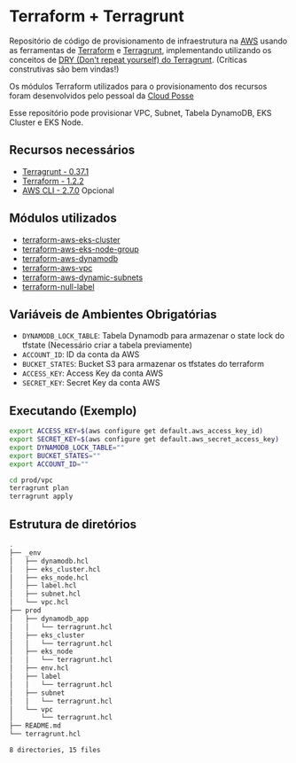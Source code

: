 # Terraform + Terragrunt

Repositório de código de provisionamento de infraestrutura na [AWS](https://aws.amazon.com/pt/) usando as ferramentas de [Terraform](https://www.terraform.io/) e [Terragrunt](https://terragrunt.gruntwork.io/), implementando utilizando os conceitos de [DRY (Don't repeat yourself) do Terragrunt](https://terragrunt.gruntwork.io/docs/features/keep-your-terragrunt-architecture-dry/#keep-your-terragrunt-architecture-dry). (Críticas construtivas são bem vindas!)

Os módulos Terraform utilizados para o provisionamento dos recursos foram desenvolvidos pelo pessoal da [Cloud Posse](https://github.com/cloudposse)

Esse repositório pode provisionar VPC, Subnet, Tabela DynamoDB, EKS Cluster e EKS Node.

## Recursos necessários

- [Terragrunt - 0.37.1](https://terragrunt.gruntwork.io/)
- [Terraform - 1.2.2](https://www.terraform.io/)
- [AWS CLI - 2.7.0](https://aws.amazon.com/pt/cli/) Opcional

## Módulos utilizados

- [terraform-aws-eks-cluster](https://github.com/cloudposse/terraform-aws-eks-cluster)
- [terraform-aws-eks-node-group](https://github.com/cloudposse/terraform-aws-eks-node-group)
- [terraform-aws-dynamodb](https://github.com/cloudposse/terraform-aws-dynamodb)
- [terraform-aws-vpc](https://github.com/cloudposse/terraform-aws-vpc)
- [terraform-aws-dynamic-subnets](https://github.com/cloudposse/terraform-aws-dynamic-subnets)
- [terraform-null-label](https://github.com/cloudposse/terraform-null-label)

## Variáveis de Ambientes Obrigatórias

- `DYNAMODB_LOCK_TABLE`: Tabela Dynamodb para armazenar o state lock do tfstate (Necessário criar a tabela previamente)
- `ACCOUNT_ID`: ID da conta da AWS
- `BUCKET_STATES`: Bucket S3 para armazenar os tfstates do terraform
- `ACCESS_KEY`: Access Key da conta AWS
- `SECRET_KEY`: Secret Key da conta AWS

## Executando (Exemplo)

```bash
export ACCESS_KEY=$(aws configure get default.aws_access_key_id)
export SECRET_KEY=$(aws configure get default.aws_secret_access_key)
export DYNAMODB_LOCK_TABLE=""
export BUCKET_STATES=""
export ACCOUNT_ID=""

cd prod/vpc
terragrunt plan
terragrunt apply
```

## Estrutura de diretórios

```bash
.
├── _env
│   ├── dynamodb.hcl
│   ├── eks_cluster.hcl
│   ├── eks_node.hcl
│   ├── label.hcl
│   ├── subnet.hcl
│   └── vpc.hcl
├── prod
│   ├── dynamodb_app
│   │   └── terragrunt.hcl
│   ├── eks_cluster
│   │   └── terragrunt.hcl
│   ├── eks_node
│   │   └── terragrunt.hcl
│   ├── env.hcl
│   ├── label
│   │   └── terragrunt.hcl
│   ├── subnet
│   │   └── terragrunt.hcl
│   └── vpc
│       └── terragrunt.hcl
├── README.md
└── terragrunt.hcl

8 directories, 15 files
```
